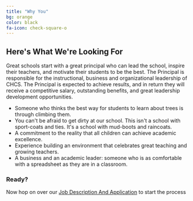 ```yaml
---
title: "Why You"
bg: orange
color: black
fa-icon: check-square-o
---
```


## Here's What We're Looking For

Great schools start with a great principal who can lead the school, inspire their teachers, and motivate their students to be the best. The Principal is responsible for the instructional, business and organizational leadership of CHCS. The Principal is expected to achieve results, and in return they will receive a competitive salary, outstanding benefits, and great leadership development opportunities.


- Someone who thinks the best way for students to learn about trees is through climbing them.
- You can't be afraid to get dirty at our school. This isn't a school with sport-coats and ties. It's a school with mud-boots and raincoats.
- A commitment to the reality that all children can achieve academic excellence.
- Experience building an environment that celebrates great teaching and growing teachers.
- A business and an academic leader: someone who is as comfortable with a spreadsheet as they are in a classroom.

### Ready?

Now hop on over our [Job Description And Application](https://screendoor.dobt.co/chattahoochee-hills-charter-school/principal-application) to start the process
